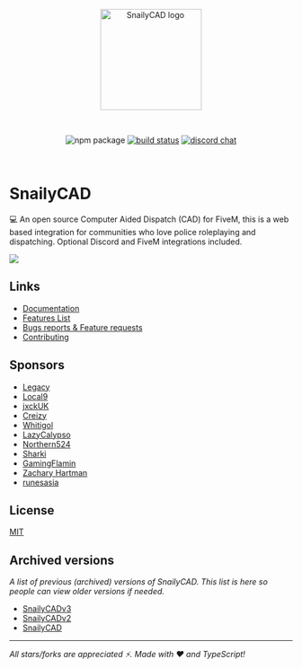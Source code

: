 
<p align="center">
  <a href="https://snailycad.org" target="_blank" rel="noopener noreferrer">
    <img width="180" src="https://raw.githubusercontent.com/SnailyCAD/website/main/static/logo.svg" alt="SnailyCAD logo">
  </a>
</p>
<br/>
<p align="center">
  <img src="https://img.shields.io/github/license/SnailyCAD/snaily-cadv4?color=gr" alt="npm package">
  <a href="https://github.com/vitejs/vite/actions/workflows/ci.yml"><img src="https://github.com/SnailyCAD/snaily-cadv4/actions/workflows/test-builds-typecheck.yml/badge.svg?event=push" alt="build status"></a>
  <a href="https://discord.gg/eGnrPqEH7U"><img src="https://img.shields.io/badge/chat-discord-blue?style=flat&logo=discord" alt="discord chat"></a>
</p>
<br/>


# SnailyCAD

💻 An open source Computer Aided Dispatch (CAD) for FiveM,
this is a web based integration for communities who love police roleplaying and dispatching. Optional Discord and FiveM integrations included.

  
<a href="https://discord.gg/eGnrPqEH7U">
  <img src="https://invite.caspertheghost.me?inviteCode=eGnrPqEH7U&locale=en" />
</a>

## Links

- [Documentation](https://docs.snailycad.org/docs/getting-started)
- [Features List](https://docs.snailycad.org/docs/features)
- [Bugs reports & Feature requests](https://github.com/SnailyCAD/snaily-cadv4/issues)
- [Contributing](./.github/CONTRIBUTING.md)

## Sponsors

- [Legacy](https://github.com/Legacy-TacticalGamingInteractive)
- [Local9](https://github.com/Local9)
- [jxckUK](https://github.com/jxckUK)
- [Creizy](https://github.com/Creizy)
- [Whitigol](https://github.com/WhitigolProd)
- [LazyCalypso](https://github.com/LazyCalypso)
- [Northern524](https://github.com/Northern524)
- [Sharki](https://github.com/subtosharki)
- [GamingFlamin](https://github.com/GamingFlamin)
- [Zachary Hartman](https://github.com/zahrtman2006)
- [runesasia](https://github.com/runesasia)


## License

[MIT](./LICENSE)

## Archived versions

_A list of previous (archived) versions of SnailyCAD. This list is here so people can view older versions if needed._

- [SnailyCADv3](https://github.com/Dev-CasperTheGhost/snaily-cadv3)
- [SnailyCADv2](https://github.com/Dev-CasperTheGhost/snaily-cadv2)
- [SnailyCAD](https://github.com/Dev-CasperTheGhost/snaily-cad)

---

_All stars/forks are appreciated ⚡. Made with ❤️ and TypeScript!_
